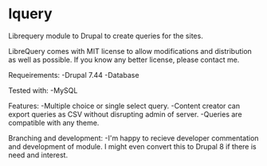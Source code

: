 # lquery
Librequery module to Drupal to create queries for the sites.

LibreQuery comes with MIT license to allow modifications and distribution as well as possible. If you know any better license, please contact me.

Requeirements:
-Drupal 7.44
-Database

Tested with:
-MySQL

Features:
-Multiple choice or single select query.
-Content creator can export queries as CSV without disrupting admin of server.
-Queries are compatible with any theme.

Branching and development:
-I'm happy to recieve developer commentation and development of module. I might even convert this to Drupal 8 if there is need and interest.
